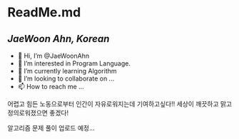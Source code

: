 # ReadMe.md
## _JaeWoon Ahn, Korean_


- 👋 Hi, I’m @JaeWoonAhn
- 👀 I’m interested in Program Language.
- 🌱 I’m currently learning Algorithm
- 💞️ I’m looking to collaborate on ...
- 📫 How to reach me ...

어렵고 힘든 노동으로부터 인간이 자유로워지는데 기여하고싶다!!
세상이 깨끗하고 맑고 정의로워졌으면 좋겠다!

알고리즘 문제 풀이 업로드 예정...

<!---
JaeWoonAhn/JaeWoonAhn is a ✨ special ✨ repository because its `README.md` (this file) appears on your GitHub profile.
You can click the Preview link to take a look at your changes.
--->



